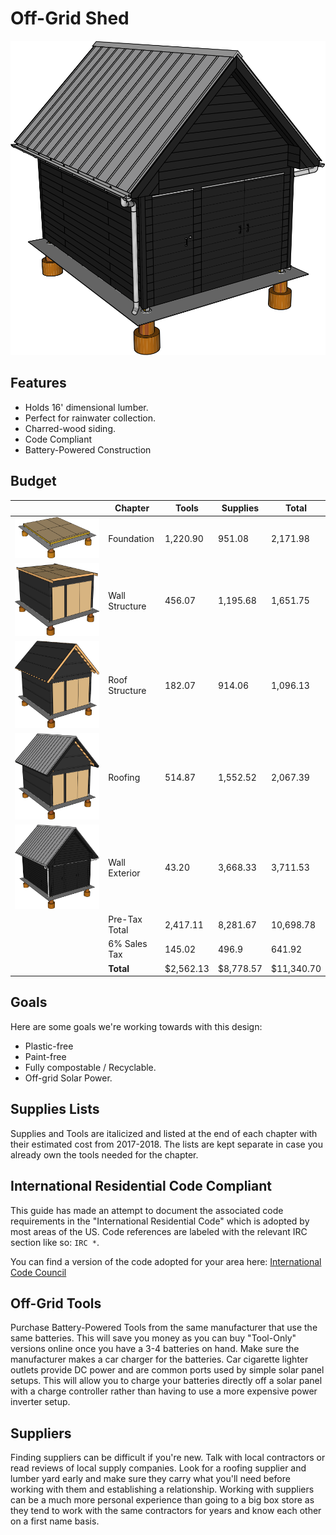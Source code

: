 # Off-Grid Shed

![](05%20Wall%20Exterior/images/E08.svg)

## Features

* Holds 16' dimensional lumber.
* Perfect for rainwater collection.
* Charred-wood siding.
* Code Compliant
* Battery-Powered Construction

## Budget

| | Chapter | Tools | Supplies | Total |
|---|---|---|---|---|
| ![](01%20Foundation/images/A08.svg) | Foundation | 1,220.90 | 951.08 | 2,171.98 |
| ![](02%20Wall%20Structure/images/B09.svg) | Wall Structure | 456.07 | 1,195.68 | 1,651.75 |
| ![](03%20Roof%20Structure/images/C10.svg) | Roof Structure | 182.07 | 914.06 | 1,096.13
| ![](04%20Roofing/images/D04.svg) | Roofing | 514.87 | 1,552.52 | 2,067.39 |
| ![](05%20Wall%20Exterior/images/E08.svg) | Wall Exterior | 43.20 | 3,668.33 | 3,711.53
|| Pre-Tax Total | 2,417.11 | 8,281.67 | 10,698.78
|| 6% Sales Tax | 145.02 | 496.9 | 641.92
|| **Total** | $2,562.13 | $8,778.57 | $11,340.70

## Goals

Here are some goals we're working towards with this design:

* Plastic-free
* Paint-free
* Fully compostable / Recyclable.
* Off-grid Solar Power.

## Supplies Lists

Supplies and Tools are italicized and listed  at the end of each chapter with their estimated cost from 2017-2018. The lists are kept separate in case you already own the tools needed for the chapter.

## International Residential Code Compliant

This guide has made an attempt to document the associated code requirements in the "International Residential Code" which is adopted by most areas of the US. Code references are labeled with the relevant IRC section like so: `IRC *`.

You can find a version of the code adopted for your area here:
[International Code Council](https://codes.iccsafe.org/public/)

## Off-Grid Tools

Purchase Battery-Powered Tools from the same manufacturer that use the same batteries. This will save you money as you can buy "Tool-Only" versions online once you have a 3-4 batteries on hand. Make sure the manufacturer makes a car charger for the batteries. Car cigarette lighter outlets provide DC power and are common ports used by simple solar panel setups. This will allow you to charge your batteries directly off a solar panel with a charge controller rather than having to use a more expensive power inverter setup.

## Suppliers

Finding suppliers can be difficult if you're new. Talk with local contractors or read reviews of local supply companies. Look for a roofing supplier and lumber yard early and make sure they carry what you'll need before working with them and establishing a relationship. Working with suppliers can be a much more personal experience than going to a big box store as they tend to work with the same contractors for years and know each other on a first name basis.
